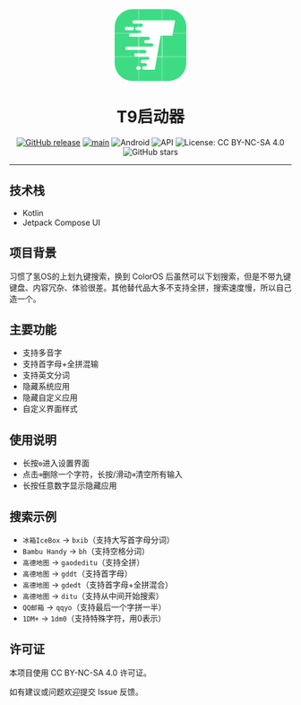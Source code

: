 <div align="center">
  <img src="./image/icon.png" alt="T9启动器" width="128" height="128">
  <h1>T9启动器</h1>

[![GitHub release](https://img.shields.io/github/release/h3110w0r1d-y/T9Launcher.svg)](https://github.com/h3110w0r1d-y/T9Launcher/releases/latest)
[![main](https://github.com/h3110w0r1d-y/T9Launcher/actions/workflows/release.yml/badge.svg)](https://github.com/h3110w0r1d-y/T9Launcher/actions/workflows/release.yml)
![Android](https://img.shields.io/badge/Android-8.0%2B-blue)
![API](https://img.shields.io/badge/API-26%2B-green)
![License: CC BY-NC-SA 4.0](https://img.shields.io/badge/License-CC_BY--NC--SA_4.0-yellow.svg)
![GitHub stars](https://img.shields.io/github/stars/h3110w0r1d-y/T9Launcher?style=social)
</div>

---

## 技术栈

- Kotlin
- Jetpack Compose UI

## 项目背景

习惯了氢OS的上划九键搜索，换到 ColorOS 后虽然可以下划搜索，但是不带九键键盘、内容冗杂、体验很差。其他替代品大多不支持全拼，搜索速度慢，所以自己造一个。

## 主要功能

- 支持多音字
- 支持首字母+全拼混输
- 支持英文分词
- 隐藏系统应用
- 隐藏自定义应用
- 自定义界面样式

## 使用说明

- 长按`⚙️`进入设置界面
- 点击`⌫`删除一个字符，长按/滑动`⌫`清空所有输入
- 长按任意数字显示隐藏应用

## 搜索示例

- `冰箱IceBox` → `bxib`（支持大写首字母分词）
- `Bambu Handy` → `bh`（支持空格分词）
- `高德地图` → `gaodeditu`（支持全拼）
- `高德地图` → `gddt`（支持首字母）
- `高德地图` → `gdedt`（支持首字母+全拼混合）
- `高德地图` → `ditu`（支持从中间开始搜索）
- `QQ邮箱` → `qqyo`（支持最后一个字拼一半）
- `1DM+` → `1dm0`（支持特殊字符，用0表示）

## 许可证
本项目使用 CC BY-NC-SA 4.0 许可证。

如有建议或问题欢迎提交 Issue 反馈。
